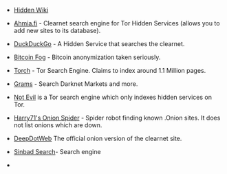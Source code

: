 
-   [Hidden Wiki](http://zqktlwi4fecvo6ri.onion/wiki/index.php/Main_Page "http://zqktlwi4fecvo6ri.onion/wiki/index.php/Main_Page")
    
-   [Ahmia.fi](http://msydqstlz2kzerdg.onion/ "http://msydqstlz2kzerdg.onion/") - Clearnet search engine for Tor Hidden Services (allows you to add new sites to its database).
    
-   [DuckDuckGo](http://3g2upl4pq6kufc4m.onion/ "http://3g2upl4pq6kufc4m.onion/") - A Hidden Service that searches the clearnet.
    
-   [Bitcoin Fog](http://foggeddriztrcar2.onion/ "http://foggeddriztrcar2.onion/") - Bitcoin anonymization taken seriously.
    
-   [Torch](http://xmh57jrzrnw6insl.onion/ "http://xmh57jrzrnw6insl.onion/") - Tor Search Engine. Claims to index around 1.1 Million pages.
    
-   [Grams](http://grams7enufi7jmdl.onion/ "http://grams7enufi7jmdl.onion/") - Search Darknet Markets and more.
    
-   [Not Evil](http://hss3uro2hsxfogfq.onion/ "http://hss3uro2hsxfogfq.onion/") is a Tor search engine which only indexes hidden services on Tor.
    
-   [Harry71's Onion Spider](http://skunksworkedp2cg.onion/ "http://skunksworkedp2cg.onion/") - Spider robot finding known .Onion sites. It does not list onions which are down.
    
-   [DeepDotWeb](http://deepdot35wvmeyd5.onion/ "http://deepdot35wvmeyd5.onion/") The official onion version of the clearnet site.
    
-   [Sinbad Search](http://sinbad66644fr5lq.onion/ "http://sinbad66644fr5lq.onion/")- Search engine
- 